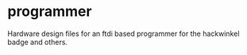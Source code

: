 # programmer
Hardware design files for an ftdi based programmer for the hackwinkel badge and others. 
